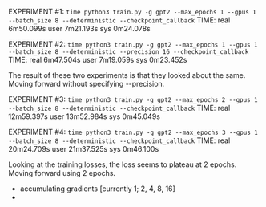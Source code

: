 EXPERIMENT #1: `time python3 train.py -g gpt2 --max_epochs 1 --gpus 1 --batch_size 8 --deterministic --checkpoint_callback`
    TIME: real    6m50.099s
          user    7m21.193s
          sys     0m24.078s


EXPERIMENT #2: `time python3 train.py -g gpt2 --max_epochs 1 --gpus 1 --batch_size 8 --deterministic --precision 16 --checkpoint_callback`
    TIME: real    6m47.504s
	  user    7m19.059s
	  sys     0m23.452s

The result of these two experiments is that they looked about the same. Moving forward without specifying --precision.

EXPERIMENT #3: `time python3 train.py -g gpt2 --max_epochs 2 --gpus 1 --batch_size 8 --deterministic --checkpoint_callback`
    TIME: real    12m59.397s
	  user    13m52.984s
          sys     0m45.049s

EXPERIMENT #4: `time python3 train.py -g gpt2 --max_epochs 3 --gpus 1 --batch_size 8 --deterministic --checkpoint_callback`
    TIME: real    20m24.709s
	  user    21m37.525s
	  sys     0m46.100s

Looking at the training losses, the loss seems to plateau at 2 epochs. Moving forward using 2 epochs.

- accumulating gradients [currently 1; 2, 4, 8, 16]
- 
